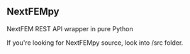## NextFEMpy

NextFEM REST API wrapper in pure Python

If you're looking for NextFEMpy source, look into /src folder.
